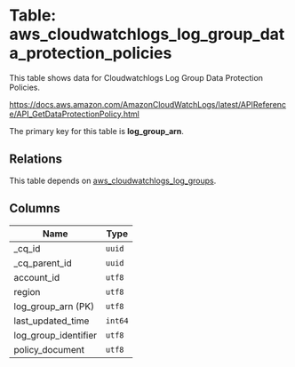 # Table: aws_cloudwatchlogs_log_group_data_protection_policies

This table shows data for Cloudwatchlogs Log Group Data Protection Policies.

https://docs.aws.amazon.com/AmazonCloudWatchLogs/latest/APIReference/API_GetDataProtectionPolicy.html

The primary key for this table is **log_group_arn**.

## Relations

This table depends on [aws_cloudwatchlogs_log_groups](aws_cloudwatchlogs_log_groups.md).

## Columns

| Name          | Type          |
| ------------- | ------------- |
|_cq_id|`uuid`|
|_cq_parent_id|`uuid`|
|account_id|`utf8`|
|region|`utf8`|
|log_group_arn (PK)|`utf8`|
|last_updated_time|`int64`|
|log_group_identifier|`utf8`|
|policy_document|`utf8`|